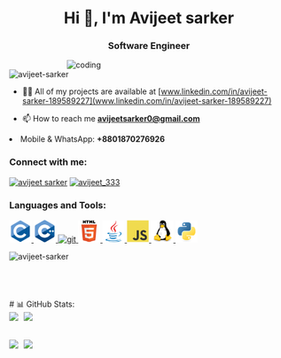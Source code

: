 
<h1 align="center">Hi 👋, I'm Avijeet sarker</h1>
<h3 align="center"> Software Engineer </h3>
<img align="right"alt="coding"width="400"src="https://media.giphy.com/media/v1.Y2lkPTc5MGI3NjExYno1czd3ZXkxaGk3NzlrNHhhcGtucG5xYm05aTlnenV1MXUxMGMwbSZlcD12MV9naWZzX3NlYXJjaCZjdD1n/qgQUggAC3Pfv687qPC/giphy.gif"
<p align="left"> <img src="https://komarev.com/ghpvc/?username=avijeet-sarker&label=Profile%20views&color=0e75b6&style=flat" alt="avijeet-sarker" /> </p>

- 👨‍💻 All of my projects are available at [www.linkedin.com/in/avijeet-sarker-189589227](www.linkedin.com/in/avijeet-sarker-189589227)

- 📫 How to reach me **avijeetsarker0@gmail.com**
<li>Mobile & WhatsApp: <b>+8801870276926</b></li>
<h3 align="left">Connect with me:</h3>
<p align="left">
<a href="https://linkedin.com/in/avijeet sarker" target="blank"><img align="center" src="https://raw.githubusercontent.com/rahuldkjain/github-profile-readme-generator/master/src/images/icons/Social/linked-in-alt.svg" alt="avijeet sarker" height="30" width="40" /></a>
<a href="https://instagram.com/avijeet_333" target="blank"><img align="center" src="https://raw.githubusercontent.com/rahuldkjain/github-profile-readme-generator/master/src/images/icons/Social/instagram.svg" alt="avijeet_333" height="30" width="40" /></a>
</p>

<h3 align="left">Languages and Tools:</h3>
<p align="left"> <a href="https://www.cprogramming.com/" target="_blank" rel="noreferrer"> <img src="https://raw.githubusercontent.com/devicons/devicon/master/icons/c/c-original.svg" alt="c" width="40" height="40"/> </a> <a href="https://www.w3schools.com/cpp/" target="_blank" rel="noreferrer"> <img src="https://raw.githubusercontent.com/devicons/devicon/master/icons/cplusplus/cplusplus-original.svg" alt="cplusplus" width="40" height="40"/> </a> <a href="https://git-scm.com/" target="_blank" rel="noreferrer"> <img src="https://www.vectorlogo.zone/logos/git-scm/git-scm-icon.svg" alt="git" width="40" height="40"/> </a> <a href="https://www.w3.org/html/" target="_blank" rel="noreferrer"> <img src="https://raw.githubusercontent.com/devicons/devicon/master/icons/html5/html5-original-wordmark.svg" alt="html5" width="40" height="40"/> </a> <a href="https://www.java.com" target="_blank" rel="noreferrer"> <img src="https://raw.githubusercontent.com/devicons/devicon/master/icons/java/java-original.svg" alt="java" width="40" height="40"/> </a> <a href="https://developer.mozilla.org/en-US/docs/Web/JavaScript" target="_blank" rel="noreferrer"> <img src="https://raw.githubusercontent.com/devicons/devicon/master/icons/javascript/javascript-original.svg" alt="javascript" width="40" height="40"/> </a> <a href="https://www.linux.org/" target="_blank" rel="noreferrer"> <img src="https://raw.githubusercontent.com/devicons/devicon/master/icons/linux/linux-original.svg" alt="linux" width="40" height="40"/> </a> <a href="https://www.python.org" target="_blank" rel="noreferrer"> <img src="https://raw.githubusercontent.com/devicons/devicon/master/icons/python/python-original.svg" alt="python" width="40" height="40"/> </a> </p>
<p><img align="left" src="https://github-readme-stats.vercel.app/api/top-langs?username=avijeet-sarker&show_icons=true&locale=en&layout=compact" alt="avijeet-sarker" /></p>
<br/>
<br/>
<br/>
<br/>
<br/>
# 📊 GitHub Stats:

<div style="display: flex; flex-direction: row;">
    <img src="http://github-profile-summary-cards.vercel.app/api/cards/stats?username=avijeet-sarker&theme=vision_friendly_dark" style="margin-right: 10px;">
    <img src="http://github-profile-summary-cards.vercel.app/api/cards/productive-time?username=avijeet-sarker&theme=vision_friendly_dark&utcOffset=8">
</div>

<br/>
<br/>

<div style="display: flex; flex-direction: row;">
    <img src="http://github-profile-summary-cards.vercel.app/api/cards/repos-per-language?username=avijeet-sarker&theme=vision_friendly_dark" style="margin-right: 10px;">
    <img src="http://github-profile-summary-cards.vercel.app/api/cards/most-commit-language?username=avijeet-sarker&theme=vision_friendly_dark">
</div>

<br/>
<br/>
